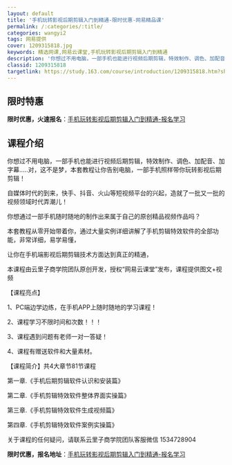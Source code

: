 ```yaml
---
layout: default
title: '手机玩转影视后期剪辑入门到精通-限时优惠-网易精品课'
permalink: /:categories/:title/
categories: wangyi2
tags: 网易提供
cover: 1209315818.jpg
keywords: 精选网课,网易云课堂,手机玩转影视后期剪辑入门到精通
description: '你想过不用电脑，一部手机也能进行视频后期剪辑，特效制作、调色、加配音、加字幕.....对，这不是梦，本套教程让你告别电脑'
classid: 1209315818
targetlink: https://study.163.com/course/introduction/1209315818.htm?share=1&shareId=1025206652&utm_campaign=share&utm_medium=iphoneShare&utm_source=&utm_u=1025206652
---
```


## 限时特惠

**限时优惠，火速报名**：[手机玩转影视后期剪辑入门到精通-报名学习](https://study.163.com/course/introduction/1209315818.htm?share=1&shareId=1025206652&utm_campaign=share&utm_medium=iphoneShare&utm_source=&utm_u=1025206652)

## 课程介绍

你想过不用电脑，一部手机也能进行视频后期剪辑，特效制作、调色、加配音、加字幕.....对，这不是梦，本套教程让你告别电脑，一部手机照样带你玩转影视后期剪辑！

自媒体时代的到来，快手、抖音、火山等短视频平台的兴起，造就了一批又一批的视频领域时代弄潮儿！

你想通过一部手机随时随地的制作出来属于自己的原创精品视频作品吗？

本套教程从零开始带着你，通过大量实例详细讲解了手机剪辑特效软件的全部功能，非常详细，易学易懂，

让你在手机端影视后期剪辑技术方面达到真正的精通，

本课程由云里子商学院团队原创开发，授权“网易云课堂”发布，课程提供图文+视频



【课程亮点】

1、PC端边学边练，在手机APP上随时随地的学习课程！

2、课程学习不限时间和次数！！！

3、课程遇到问题有老师一对一答疑！

4、课程有赠送软件和大量素材。



【课程简介】共4大章节81节课程

第一章.《手机后期剪辑软件认识和安装篇》

第二章.《手机剪辑特效软件整体界面实操篇》 

第三章.《手机剪辑特效软件生成视频篇》  

第四章.《手机剪辑特效软件案例实操篇》 



关于课程的任何疑问，请联系云里子商学院团队客服微信 1534728904

**限时优惠，报名地址**：[手机玩转影视后期剪辑入门到精通-报名学习](https://study.163.com/course/introduction/1209315818.htm?share=1&shareId=1025206652&utm_campaign=share&utm_medium=iphoneShare&utm_source=&utm_u=1025206652)

